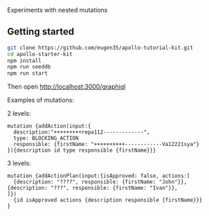 Experiments with nested mutations

## Getting started

```sh
git clone https://github.com/eugen35/apollo-tutorial-kit.git
cd apollo-starter-kit
npm install
npm run seeddb
npm run start
```

Then open [http://localhost:3000/graphiql](http://localhost:3000/graphql)

Examples of mutations:

2 levels:
```
mutation {addAction(input:{
  description:"+++++++++repa112-------------",
  type: BLOCKING_ACTION
  responsible: {firstName: "++++++++++------------Va12221sya"}
}){description id type responsible {firstName}}}
```

3 levels:
```
mutation {addActionPlan(input:{isApproved: false, actions:[
  {description: "????", responsible: {firstName: "John"}}, {description: "???", responsible: {firstName: "Ivan"}},
]})
  {id isApproved actions {description responsible {firstName}}}
}
```


